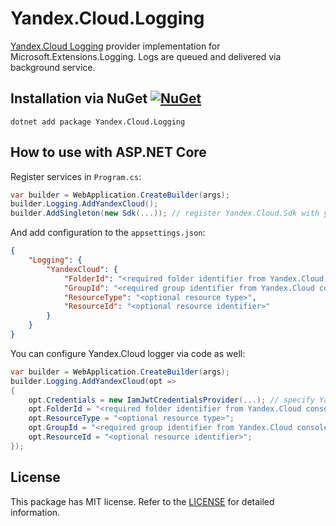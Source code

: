 # Yandex.Cloud.Logging

[Yandex.Cloud Logging](https://yandex.cloud/services/logging) provider implementation for Microsoft.Extensions.Logging. Logs are queued and delivered via background service.

## Installation via NuGet [![NuGet](https://img.shields.io/nuget/v/Yandex.Cloud.Logging.svg)](https://www.nuget.org/packages/Yandex.Cloud.Logging)

```
dotnet add package Yandex.Cloud.Logging
```

## How to use with ASP.NET Core

Register services in `Program.cs`:

```C#
var builder = WebApplication.CreateBuilder(args);
builder.Logging.AddYandexCloud();
builder.AddSingleton(new Sdk(...)); // register Yandex.Cloud.Sdk with your credentials
```

And add configuration to the `appsettings.json`:

```json
{
    "Logging": {
        "YandexCloud": {
            "FolderId": "<required folder identifier from Yandex.Cloud console>",
            "GroupId": "<required group identifier from Yandex.Cloud console>",
            "ResourceType": "<optional resource type>",
            "ResourceId": "<optional resource identifier>"
        }
    }
}
```

You can configure Yandex.Cloud logger via code as well:

```C#
var builder = WebApplication.CreateBuilder(args);
builder.Logging.AddYandexCloud(opt =>
{
    opt.Credentials = new IamJwtCredentialsProvider(...); // specify Yandex.Cloud credentials here
    opt.FolderId = "<required folder identifier from Yandex.Cloud console>";
    opt.ResourceType = "<optional resource type>";
    opt.GroupId = "<required group identifier from Yandex.Cloud console>";
    opt.ResourceId = "<optional resource identifier>";
});
```

## License

This package has MIT license. Refer to the [LICENSE](LICENSE) for detailed information.
